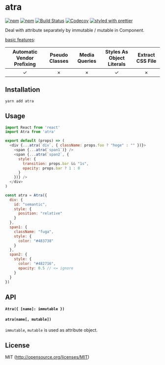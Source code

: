 # atra
[![npm](https://img.shields.io/npm/v/atra.svg?style=flat-square)](https://www.npmjs.com/package/atra)
[![npm](https://img.shields.io/npm/dm/atra.svg?style=flat-square)](https://www.npmjs.com/package/atra)
[![Build Status](https://img.shields.io/travis/kthjm/atra.svg?style=flat-square)](https://travis-ci.org/kthjm/atra)
[![Codecov](https://img.shields.io/codecov/c/github/kthjm/atra.svg?style=flat-square)](https://codecov.io/gh/kthjm/atra)
[![styled with prettier](https://img.shields.io/badge/styled_with-prettier-ff69b4.svg?style=flat-square)](https://github.com/prettier/prettier)

Deal with attribute separately by immutable / mutable in Component.

[basic features](https://github.com/MicheleBertoli/css-in-js):

| Automatic Vendor Prefixing | Pseudo Classes | Media Queries | Styles As Object Literals | Extract CSS File |
|:--------------------------:|:--------------:|:-------------:|:-------------------------:|:----------------:|
| ✓ | × | × | ✓ | × |


## Installation
```shell
yarn add atra
```
## Usage
```js
import React from 'react'
import Atra from 'atra'

export default (props) => (
  <div {...atra(`div`, { className: props.foo ? "hoge" : "" })}>
    <span {...atra(`span1`)} />
    <span {...atra(`span2`, {
      style: {
        transition: props.bar && "1s",
        opacity: props.bar ? 1 : 0
      }
    })} />
  </div>
)

const atra = Atra({
  div: {
    id: "semantic",
    style: {
      position: "relative"
    }
  },
  span1: {
    className: "fuga",
    style: {
      color: "#483738"
    }
  },
  span2: {
    style: {
      color: "#482716",
      opacity: 0.5 // <= ignore
    }
  }
})
```

## API
#### `Atra({ [name]: immutable })`
#### `atra(name[, mutable])`

`immutable`, `mutable` is used as attribute object.

## License
MIT (http://opensource.org/licenses/MIT)
